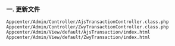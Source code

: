 ### 一. 更新文件

	Appcenter/Admin/Controller/AjsTransactionController.class.php
	Appcenter/Admin/Controller/ZwyTransactionController.class.php
	Appcenter/Admin/View/default/AjsTransaction/index.html
	Appcenter/Admin/View/default/ZwyTransaction/index.html
	